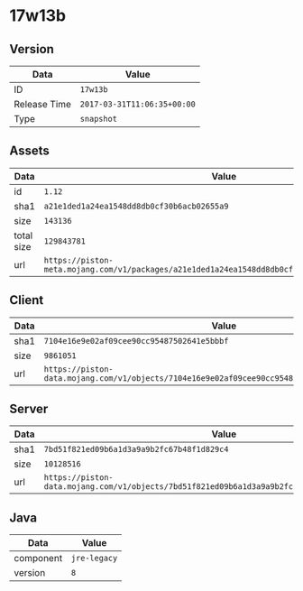 # 17w13b

## Version

|**Data**        | **Value**                 |
|----------------|-------------------------|
| ID   | ```17w13b```   |
| Release Time   | ```2017-03-31T11:06:35+00:00```   |
| Type   | ```snapshot```   |

## Assets

|**Data**        | **Value**                 |
|----------------|-------------------------|
| id   | ```1.12```   |
| sha1   | ```a21e1ded1a24ea1548dd8db0cf30b6acb02655a9```   |
| size   | ```143136```   |
| total size  | ```129843781```  |
| url       | ```https://piston-meta.mojang.com/v1/packages/a21e1ded1a24ea1548dd8db0cf30b6acb02655a9/1.12.json``` |

## Client

|**Data**        | **Value**                 |
|----------------|-------------------------|
| sha1   | ```7104e16e9e02af09cee90cc95487502641e5bbbf```   |
| size   | ```9861051```   |
| url       | ```https://piston-data.mojang.com/v1/objects/7104e16e9e02af09cee90cc95487502641e5bbbf/client.jar``` |

## Server

|**Data**        | **Value**                 |
|----------------|-------------------------|
| sha1   | ```7bd51f821ed09b6a1d3a9a9b2fc67b48f1d829c4```   |
| size   | ```10128516```   |
| url       | ```https://piston-data.mojang.com/v1/objects/7bd51f821ed09b6a1d3a9a9b2fc67b48f1d829c4/server.jar``` |

## Java

|**Data**        | **Value**                 |
|----------------|-------------------------|
| component   | ```jre-legacy```   |
| version   | ```8```   |